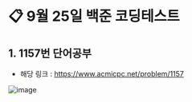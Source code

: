 # 📋 9월 25일 백준 코딩테스트

## 1. 1157번 단어공부
- 해당 링크 : https://www.acmicpc.net/problem/1157
  
![image](https://github.com/user-attachments/assets/a3646428-6cf2-4f02-ac8a-b78749906030)
